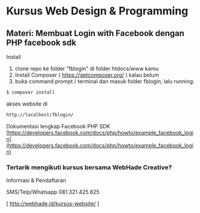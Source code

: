 # Kursus Web Design & Programming

## Materi: Membuat Login with Facebook dengan PHP facebook sdk

Install

1. clone repo ke folder "fblogin" di folder htdocs/www kamu
2. Install Composer ( https://getcomposer.org/ ) kalau belum
4. buka command prompt / terminal dan masuk folder fblogin, lalu running:

```sh
$ composer install
```

akses website di

```sh
http://localhost/fblogin/
```

Dokumentasi lengkap Facebook PHP SDK
[https://developers.facebook.com/docs/php/howto/example_facebook_login](https://developers.facebook.com/docs/php/howto/example_facebook_login)

### Tertarik mengikuti kursus bersama WebHade Creative?

Informasi & Pendaftaran

SMS/Telp/Whatsapp 081.321.425.825

[ http://webhade.id/kursus-website/ ]